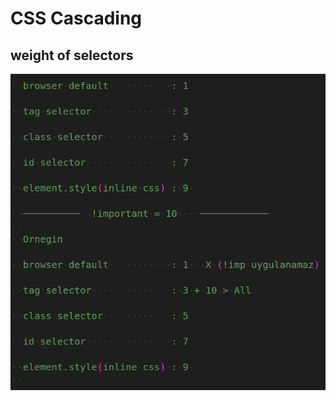 # CSS Cascading

## weight of selectors

![see image](https://github.com/mehmethakan0220/front-end-fundamentals/blob/master/4-css-cascading-system/css_cascading.png)